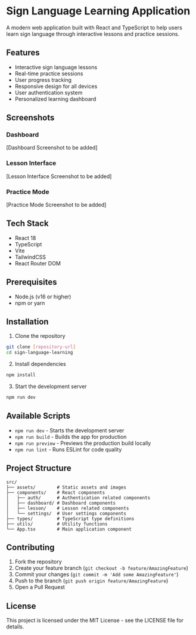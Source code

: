 # Sign Language Learning Application

A modern web application built with React and TypeScript to help users learn sign language through interactive lessons and practice sessions.

## Features

- Interactive sign language lessons
- Real-time practice sessions
- User progress tracking
- Responsive design for all devices
- User authentication system
- Personalized learning dashboard

## Screenshots

### Dashboard
[Dashboard Screenshot to be added]

### Lesson Interface
[Lesson Interface Screenshot to be added]

### Practice Mode
[Practice Mode Screenshot to be added]

## Tech Stack

- React 18
- TypeScript
- Vite
- TailwindCSS
- React Router DOM

## Prerequisites

- Node.js (v16 or higher)
- npm or yarn

## Installation

1. Clone the repository
```bash
git clone [repository-url]
cd sign-language-learning
```

2. Install dependencies
```bash
npm install
```

3. Start the development server
```bash
npm run dev
```

## Available Scripts

- `npm run dev` - Starts the development server
- `npm run build` - Builds the app for production
- `npm run preview` - Previews the production build locally
- `npm run lint` - Runs ESLint for code quality

## Project Structure

```
src/
├── assets/        # Static assets and images
├── components/    # React components
│   ├── auth/      # Authentication related components
│   ├── dashboard/ # Dashboard components
│   ├── lesson/    # Lesson related components
│   └── settings/  # User settings components
├── types/         # TypeScript type definitions
├── utils/         # Utility functions
└── App.tsx        # Main application component
```

## Contributing

1. Fork the repository
2. Create your feature branch (`git checkout -b feature/AmazingFeature`)
3. Commit your changes (`git commit -m 'Add some AmazingFeature'`)
4. Push to the branch (`git push origin feature/AmazingFeature`)
5. Open a Pull Request

## License

This project is licensed under the MIT License - see the LICENSE file for details.